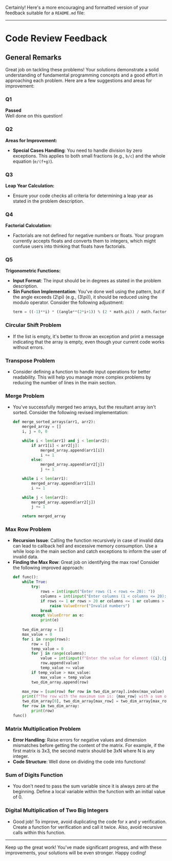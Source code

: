 Certainly! Here's a more encouraging and formatted version of your feedback suitable for a `README.md` file:

---

# Code Review Feedback

## General Remarks

Great job on tackling these problems! Your solutions demonstrate a solid understanding of fundamental programming concepts and a good effort in approaching each problem. Here are a few suggestions and areas for improvement:

### Q1

**Passed**  
Well done on this question!

### Q2

**Areas for Improvement:**
- **Special Cases Handling**: You need to handle division by zero exceptions. This applies to both small fractions (e.g., `b/c`) and the whole equation (`e/(f+g)`).

### Q3

**Leap Year Calculation:**
- Ensure your code checks all criteria for determining a leap year as stated in the problem description.

### Q4

**Factorial Calculation:**
- Factorials are not defined for negative numbers or floats. Your program currently accepts floats and converts them to integers, which might confuse users into thinking that floats have factorials.

### Q5

**Trigonometric Functions:**
- **Input Format**: The input should be in degrees as stated in the problem description.
- **Sin Function Implementation**: You've done well using the pattern, but if the angle exceeds \(2\pi\) (e.g., \(3\pi\)), it should be reduced using the modulo operator. Consider the following adjustment:
  ```python
  term = ((-1)**i) * ((angle**(2*i+1)) % (2 * math.pi)) / math.factorial(2*i+1)
  ```

### Circular Shift Problem

- If the list is empty, it's better to throw an exception and print a message indicating that the array is empty, even though your current code works without errors.

### Transpose Problem

- Consider defining a function to handle input operations for better readability. This will help you manage more complex problems by reducing the number of lines in the main section.

### Merge Problem

- You've successfully merged two arrays, but the resultant array isn't sorted. Consider the following revised implementation:
  ```python
  def merge_sorted_arrays(arr1, arr2):
      merged_array = []
      i, j = 0, 0

      while i < len(arr1) and j < len(arr2):
          if arr1[i] < arr2[j]:
              merged_array.append(arr1[i])
              i += 1
          else:
              merged_array.append(arr2[j])
              j += 1

      while i < len(arr1):
          merged_array.append(arr1[i])
          i += 1

      while j < len(arr2):
          merged_array.append(arr2[j])
          j += 1

      return merged_array
  ```

### Max Row Problem

- **Recursion Issue**: Calling the function recursively in case of invalid data can lead to callback hell and excessive memory consumption. Use a while loop in the main section and catch exceptions to inform the user of invalid data.
- **Finding the Max Row**: Great job on identifying the max row! Consider the following improved approach:
  ```python
  def func():
      while True:
          try:
              rows = int(input("Enter rows (1 < rows <= 20): "))
              columns = int(input("Enter columns (1 < columns <= 20): "))
              if rows <= 1 or rows > 20 or columns <= 1 or columns > 20:
                  raise ValueError("Invalid numbers")
              break
          except ValueError as e:
              print(e)
      
      two_dim_array = []
      max_value = 0
      for i in range(rows):
          row = []
          temp_value = 0
          for j in range(columns):
              value = int(input(f"Enter the value for element ({i},{j}): "))
              row.append(value)
              temp_value += value
          if temp_value > max_value:
              max_value = temp_value
          two_dim_array.append(row)
      
      max_row = [sum(row) for row in two_dim_array].index(max_value)
      print(f"The row with the maximum sum is: {max_row} with a sum of {max_value}")
      two_dim_array[0], two_dim_array[max_row] = two_dim_array[max_row], two_dim_array[0]
      for row in two_dim_array:
          print(row)
  func()
  ```

### Matrix Multiplication Problem

- **Error Handling**: Raise errors for negative values and dimension mismatches before getting the content of the matrix. For example, if the first matrix is 3x3, the second matrix should be 3xN where N is any integer.
- **Code Structure**: Well done on dividing the code into functions!

### Sum of Digits Function

- You don't need to pass the sum variable since it is always zero at the beginning. Define a local variable within the function with an initial value of 0.

### Digital Multiplication of Two Big Integers

- Good job! To improve, avoid duplicating the code for x and y verification. Create a function for verification and call it twice. Also, avoid recursive calls within this function.

---

Keep up the great work! You've made significant progress, and with these improvements, your solutions will be even stronger. Happy coding!
